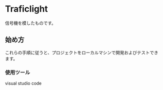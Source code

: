 # Traficlight
信号機を模したものです。

## 始め方

これらの手順に従うと、プロジェクトをローカルマシンで開発およびテストできます。

### 使用ツール
visual studio code

